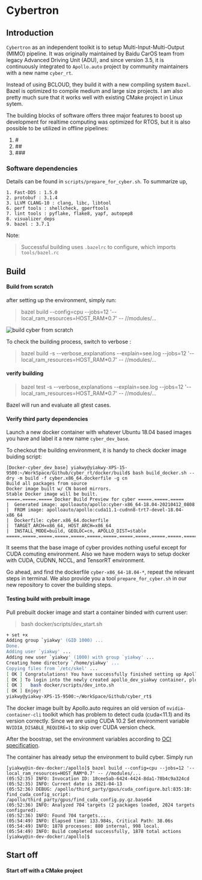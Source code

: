 # Cybertron

## Introduction

`Cybertron` as an independent toolkit is to setup Multi-Input-Multi-Output (MIMO) pipeline. It was originally maintained by
Baidu CarOS team from legacy Advanced Driving Unit \(ADU\), and since version 3.5, it is continuously integrated to `Apollo.auto` project by community 
maintainers with a new name `cyber_rt`.

Instead of using BCLOUD, they build it with a new compiling system `Bazel`. Bazel is optimized to compile medium and large
size projects. I am also pretty much sure that it works well with existing CMake project in Linux sytem.

The building blocks of software offers three major features to boost up development for realtime computing was optimized 
for RTOS, but it is also possible to be utilized in offline pipelines:

1. \#
2. \##
3. \###

### Software dependencies

Details can be found in `scripts/prepare_for_cyber.sh`. To summarize up, 

```
1. Fast-DDS : 1.5.0
2. protobuf : 3.1.4
3. LLVM CLANG-10 : clang, libc, libtool
6. perf tools : shellcheck, gperftools
7. lint tools : pyflake, flake8, yapf, autopep8
8. visualizer_deps
9. bazel : 3.7.1
```

Note:

> Successful building uses `.bazelrc` to configure, which imports `tools/bazel.rc`

## Build
#### Build from scratch

after setting up the environment, simply run:

> bazel build --config=cpu --jobs=12 '--local_ram_resources=HOST_RAM*0.7' -- //modules/...

![build cyber from scratch](https://drive.google.com/uc?id=15goHJn-MNSdLOmyaNl_zk3aOUlghJ3xE)

To check the building process, switch to verbose :

> bazel build -s --verbose_explanations --explain=see.log --jobs=12 '--local_ram_resources=HOST_RAM*0.7' -- //modules/...

#### verify building

> bazel test -s --verbose_explanations --explain=see.log --jobs=12 '--local_ram_resources=HOST_RAM*0.7' -- //modules/...

Bazel will run and evaluate all gtest cases.

#### Verify third party dependencies

Launch a new docker container with whatever Ubuntu 18.04 based images you have and label it a new name `cyber_dev_base`.

To checkout the building environment, it is handy to check docker image buiding script:

```
[Docker-cyber_dev_base] yiakwy@yiakwy-XPS-15-9500:~/WorkSpace/Github/cyber_rt/docker/build$ bash build_docker.sh --dry -m build -f cyber.x86_64.dockerfile -g cn
Build all packages from source
Docker image built w/ CN based mirrors.
Stable Docker image will be built.
=====.=====.===== Docker Build Preview for cyber =====.=====.=====
|  Generated image: apolloauto/apollo:cyber-x86_64-18.04-20210412_0808
|  FROM image: apolloauto/apollo:cuda11.1-cudnn8-trt7-devel-18.04-x86_64
|  Dockerfile: cyber.x86_64.dockerfile
|  TARGET_ARCH=x86_64, HOST_ARCH=x86_64
|  INSTALL_MODE=build, GEOLOC=cn, APOLLO_DIST=stable
=====.=====.=====.=====.=====.=====.=====.=====.=====.=====.=====.=====.=====
```

It seems that the base image of cyber provides nothing useful except for CUDA comuting environment. Also
we have modern ways to setup docker with CUDA, CUDNN, NCCL, and TensorRT environment. 

Go ahead, and find the dockerfile `cyber-x86_64-18.04-*`, repeat the relevant steps in terminal. We also
provide you a tool `prepare_for_cyber.sh` in our new repository to cover the building steps.


#### Testing build with prebuilt image

Pull prebuilt docker image and start a container binded with current user:

> bash docker/scripts/dev_start.sh

```bash
+ set +x
Adding group `yiakwy' (GID 1000) ...
Done.
Adding user `yiakwy' ...
Adding new user `yiakwy' (1000) with group `yiakwy' ...
Creating home directory `/home/yiakwy' ...
Copying files from `/etc/skel' ...
[ OK ] Congratulations! You have successfully finished setting up Apollo Dev Environment.
[ OK ] To login into the newly created apollo_dev_yiakwy container, please run the following command:
[ OK ]   bash docker/scripts/dev_into.sh
[ OK ] Enjoy!
yiakwy@yiakwy-XPS-15-9500:~/WorkSpace/Github/cyber_rt$
```

The docker image built by Apollo.auto requires an old version of `nvidia-container-cli` toolkit which has problem to detect
cuda (cuda<11.1) and its version correctly. Since we are using CUDA 10.2 Set environment variable `NVIDIA_DISABLE_REQUIRE=1`
to skip over CUDA version check.

After the boostrap, set the environment variables according to [OCI specification](https://github.com/NVIDIA/nvidia-container-runtime).

The container has already setup the environment to build cyber. Simply run

```
[yiakwy@in-dev-docker:/apollo]$ bazel build --config=cpu --jobs=12 '--local_ram_resources=HOST_RAM*0.7' -- //modules/...
(05:52:35) INFO: Invocation ID: 18cee5ab-6424-4424-8da1-78b4c9a324cd
(05:52:35) INFO: Current date is 2021-04-13
(05:52:36) DEBUG: /apollo/third_party/gpus/cuda_configure.bzl:835:10: find_cuda_config_script: /apollo/third_party/gpus/find_cuda_config.py.gz.base64
(05:52:36) INFO: Analyzed 704 targets (2 packages loaded, 2024 targets configured).
(05:52:36) INFO: Found 704 targets...
(05:54:49) INFO: Elapsed time: 133.984s, Critical Path: 38.06s
(05:54:49) INFO: 1878 processes: 880 internal, 998 local.
(05:54:49) INFO: Build completed successfully, 1878 total actions
[yiakwy@in-dev-docker:/apollo]$
```

## Start off

#### Start off with a CMake project
